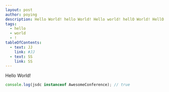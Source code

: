 ```yaml
---
layout: post
author: poying
description: Hello World! hello World! Hello world! hellO World! HellO WorlD!
tags:
  - hello
  - world
  - !
tableOfContents:
  - text: JJ
    link: #JJ
  - text: SS
    link: SS
---
```


Hello World!

```javascript
console.log(jsdc instanceof AwesomeConference); // true
```
